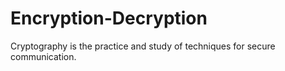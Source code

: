 # Encryption-Decryption

Cryptography is the practice and study of techniques for secure communication.
